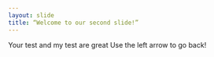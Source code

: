 ```yaml
---
layout: slide
title: “Welcome to our second slide!”
---
```

Your test and my test are great
Use the left arrow to go back!
